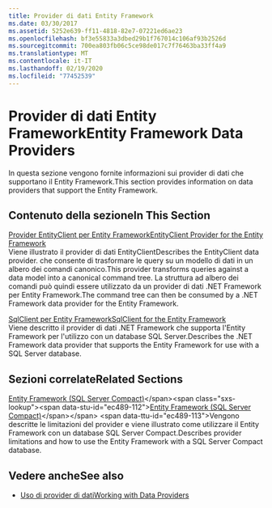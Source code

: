 ```yaml
---
title: Provider di dati Entity Framework
ms.date: 03/30/2017
ms.assetid: 5252e639-ff11-4818-82e7-07221ed6ae23
ms.openlocfilehash: bf3e55833a3dbed29b1f767014c106af93b2526d
ms.sourcegitcommit: 700ea803fb06c5ce98de017c7f76463ba33ff4a9
ms.translationtype: MT
ms.contentlocale: it-IT
ms.lasthandoff: 02/19/2020
ms.locfileid: "77452539"
---
```

# <a name="entity-framework-data-providers"></a><span data-ttu-id="ec489-102">Provider di dati Entity Framework</span><span class="sxs-lookup"><span data-stu-id="ec489-102">Entity Framework Data Providers</span></span>
<span data-ttu-id="ec489-103">In questa sezione vengono fornite informazioni sui provider di dati che supportano il Entity Framework.</span><span class="sxs-lookup"><span data-stu-id="ec489-103">This section provides information on data providers that support the Entity Framework.</span></span>  
  
## <a name="in-this-section"></a><span data-ttu-id="ec489-104">Contenuto della sezione</span><span class="sxs-lookup"><span data-stu-id="ec489-104">In This Section</span></span>  
 [<span data-ttu-id="ec489-105">Provider EntityClient per Entity Framework</span><span class="sxs-lookup"><span data-stu-id="ec489-105">EntityClient Provider for the Entity Framework</span></span>](entityclient-provider-for-the-entity-framework.md)  
 <span data-ttu-id="ec489-106">Viene illustrato il provider di dati EntityClient</span><span class="sxs-lookup"><span data-stu-id="ec489-106">Describes the EntityClient data provider.</span></span> <span data-ttu-id="ec489-107">che consente di trasformare le query su un modello di dati in un albero dei comandi canonico.</span><span class="sxs-lookup"><span data-stu-id="ec489-107">This provider transforms queries against a data model into a canonical command tree.</span></span> <span data-ttu-id="ec489-108">La struttura ad albero dei comandi può quindi essere utilizzato da un provider di dati .NET Framework per Entity Framework.</span><span class="sxs-lookup"><span data-stu-id="ec489-108">The command tree can then be consumed by a .NET Framework data provider for the Entity Framework.</span></span>  
  
 [<span data-ttu-id="ec489-109">SqlClient per Entity Framework</span><span class="sxs-lookup"><span data-stu-id="ec489-109">SqlClient for the Entity Framework</span></span>](sqlclient-for-the-entity-framework.md)  
 <span data-ttu-id="ec489-110">Viene descritto il provider di dati .NET Framework che supporta l'Entity Framework per l'utilizzo con un database SQL Server.</span><span class="sxs-lookup"><span data-stu-id="ec489-110">Describes the .NET Framework data provider that supports the Entity Framework for use with a SQL Server database.</span></span>  
  
## <a name="related-sections"></a><span data-ttu-id="ec489-111">Sezioni correlate</span><span class="sxs-lookup"><span data-stu-id="ec489-111">Related Sections</span></span>  
 <span data-ttu-id="ec489-112">[Entity Framework (SQL Server Compact)](https://docs.microsoft.com/previous-versions/sql/compact/sql-server-compact-4.0/cc835494(v=sql.110))</span><span class="sxs-lookup"><span data-stu-id="ec489-112">[Entity Framework (SQL Server Compact)](https://docs.microsoft.com/previous-versions/sql/compact/sql-server-compact-4.0/cc835494(v=sql.110))</span></span>  
 <span data-ttu-id="ec489-113">Vengono descritte le limitazioni del provider e viene illustrato come utilizzare il Entity Framework con un database SQL Server Compact.</span><span class="sxs-lookup"><span data-stu-id="ec489-113">Describes provider limitations and how to use the Entity Framework with a SQL Server Compact database.</span></span>  
## <a name="see-also"></a><span data-ttu-id="ec489-114">Vedere anche</span><span class="sxs-lookup"><span data-stu-id="ec489-114">See also</span></span>

- [<span data-ttu-id="ec489-115">Uso di provider di dati</span><span class="sxs-lookup"><span data-stu-id="ec489-115">Working with Data Providers</span></span>](working-with-data-providers.md)
